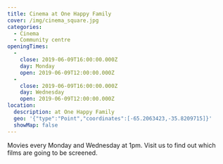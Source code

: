 ```yaml
---
title: Cinema at One Happy Family
cover: /img/cinema_square.jpg
categories:
  - Cinema
  - Community centre
openingTimes:
  - 
    close: 2019-06-09T16:00:00.000Z
    day: Monday
    open: 2019-06-09T12:00:00.000Z
  - 
    close: 2019-06-09T16:00:00.000Z
    day: Wednesday
    open: 2019-06-09T12:00:00.000Z
location:
  description: at One Happy Family
  geo: '{"type":"Point","coordinates":[-65.2063423,-35.8209715]}'
  showMap: false
---
```


Movies every Monday and Wednesday at 1pm. Visit us to find out which films are going to be screened.